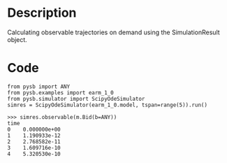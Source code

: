 # Description
Calculating observable trajectories on demand using the SimulationResult object.

# Code
```
from pysb import ANY
from pysb.examples import earm_1_0
from pysb.simulator import ScipyOdeSimulator
simres = ScipyOdeSimulator(earm_1_0.model, tspan=range(5)).run()

>>> simres.observable(m.Bid(b=ANY))
time
0    0.000000e+00
1    1.190933e-12
2    2.768582e-11
3    1.609716e-10
4    5.320530e-10

```
